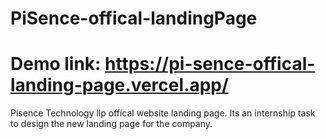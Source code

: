 # PiSence-offical-landingPage
# Demo link: https://pi-sence-offical-landing-page.vercel.app/
Pisence Technology llp offical website landing page. Its an internship task to design the new landing page for the company.
